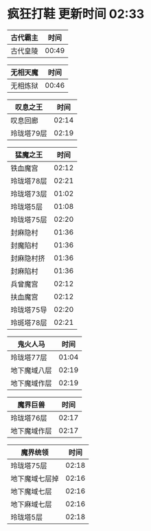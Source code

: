 # 疯狂打鞋 更新时间 02:33

| 古代霸主   | 时间    |
|--------|-------|
| 古代皇陵 | 00:49 |

| 无相天魔   | 时间    |
|--------|-------|
| 无相炼狱 | 00:46 |

| 叹息之王   | 时间    |
|--------|-------|
| 叹息回廊 | 02:14 |
| 玲珑塔79层 | 02:19 |

| 猛魔之王   | 时间    |
|--------|-------|
| 铁血魔宫 | 02:12 |
| 玲珑塔78层 | 02:21 |
| 玲珑塔73层 | 01:02 |
| 玲珑塔5层 | 01:08 |
| 玲珑塔75层 | 02:20 |
| 封麻隐村 | 01:36 |
| 封魔陷村 | 01:36 |
| 封麻隐村挤 | 01:36 |
| 封麻陷村 | 01:36 |
| 兵曾魔宫 | 02:12 |
| 扶血魔宫 | 02:12 |
| 玲珑塔75导 | 02:20 |
| 玲斑塔78层 | 02:21 |

| 鬼火人马   | 时间    |
|--------|-------|
| 玲珑塔77层 | 01:04 |
| 地下魔域八层 | 02:19 |
| 地下魔域作层 | 02:19 |

| 魔界巨兽   | 时间    |
|--------|-------|
| 玲珑塔76层 | 02:17 |
| 地下魔域作层 | 02:17 |

| 魔界统领   | 时间    |
|--------|-------|
| 玲珑塔75层 | 02:18 |
| 地下魔域七层掉 | 02:16 |
| 地下魔域七层 | 02:16 |
| 地下麻域七层 | 02:16 |
| 玲珑塔5层 | 02:18 |
